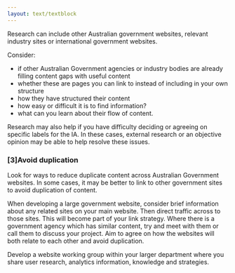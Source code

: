 ```yaml
---
layout: text/textblock
---
```

Research can include other Australian government websites, relevant industry sites or international government websites.

Consider:
- if other Australian Government agencies or industry bodies are already filling content gaps with useful content
- whether these are pages you can link to instead of including in your own structure
- how they have structured their content
- how easy or difficult it is to find information? 
- what can you learn about their flow of content. 

Research may also help if you have difficulty deciding or agreeing on specific labels for the IA. In these cases, external research or an objective opinion may be able to help resolve these issues.

### [3]Avoid duplication
Look for ways to reduce duplicate content across Australian Government websites. In some cases, it may be better to link to other government sites to avoid duplication of content. 

When developing a large government website, consider brief information about any related sites on your main website. Then direct traffic across to those sites. This will become part of your link strategy. Where there is a government agency which has similar content, try and meet with them or call them to discuss your project. Aim to agree on how the websites will both relate to each other and avoid duplication.

Develop a website working group within your larger department where you share user research, analytics information, knowledge and strategies.
